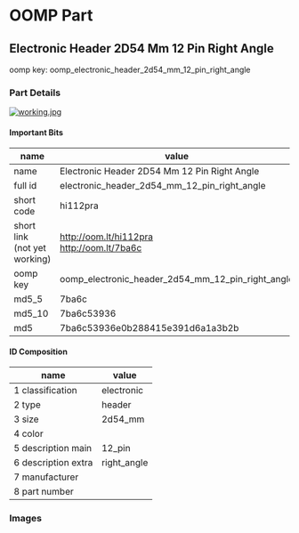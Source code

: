 # OOMP Part  
## Electronic Header 2D54 Mm 12 Pin Right Angle  
  
oomp key: oomp_electronic_header_2d54_mm_12_pin_right_angle  
  
### Part Details  
  
[![working.jpg](working_600.jpg)](working.jpg)  
  
#### Important Bits  
| name | value | 
| --- | --- | 
| name | Electronic Header 2D54 Mm 12 Pin Right Angle | 
| full id | electronic_header_2d54_mm_12_pin_right_angle | 
| short code | hi112pra | 
| short link<br>(not yet working) | http://oom.lt/hi112pra<br>http://oom.lt/7ba6c | 
| oomp key | oomp_electronic_header_2d54_mm_12_pin_right_angle | 
| md5_5 | 7ba6c | 
| md5_10 | 7ba6c53936 | 
| md5 | 7ba6c53936e0b288415e391d6a1a3b2b | 
#### ID Composition  
| name | value | 
| --- | --- | 
| 1 classification | electronic | 
| 2 type | header | 
| 3 size | 2d54_mm | 
| 4 color |  | 
| 5 description main | 12_pin | 
| 6 description extra | right_angle | 
| 7 manufacturer |  | 
| 8 part number |  | 
### Images  
